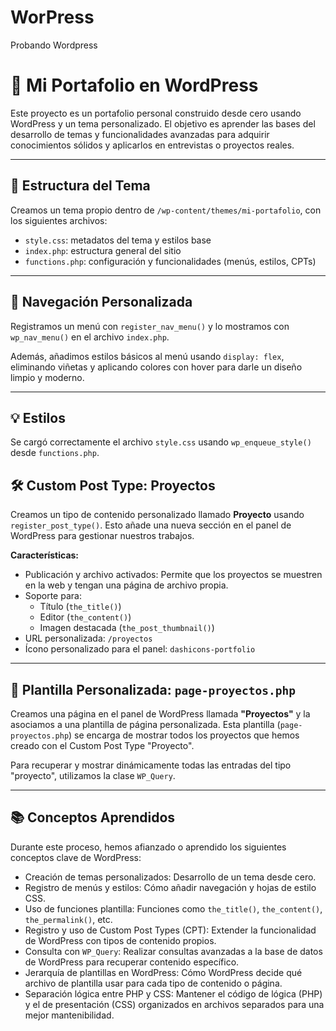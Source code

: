 # WorPress
Probando Wordpress

# 📁 Mi Portafolio en WordPress

Este proyecto es un portafolio personal construido desde cero usando WordPress y un tema personalizado. El objetivo es aprender las bases del desarrollo de temas y funcionalidades avanzadas para adquirir conocimientos sólidos y aplicarlos en entrevistas o proyectos reales.

---

## 🔧 Estructura del Tema

Creamos un tema propio dentro de `/wp-content/themes/mi-portafolio`, con los siguientes archivos:

- `style.css`: metadatos del tema y estilos base
- `index.php`: estructura general del sitio
- `functions.php`: configuración y funcionalidades (menús, estilos, CPTs)

---

## 🧭 Navegación Personalizada

Registramos un menú con `register_nav_menu()` y lo mostramos con `wp_nav_menu()` en el archivo `index.php`.

Además, añadimos estilos básicos al menú usando `display: flex`, eliminando viñetas y aplicando colores con hover para darle un diseño limpio y moderno.

---

## 💡 Estilos

Se cargó correctamente el archivo `style.css` usando `wp_enqueue_style()` desde `functions.php`. 

## 🛠️ Custom Post Type: Proyectos

Creamos un tipo de contenido personalizado llamado **Proyecto** usando `register_post_type()`. Esto añade una nueva sección en el panel de WordPress para gestionar nuestros trabajos.

**Características:**

* Publicación y archivo activados: Permite que los proyectos se muestren en la web y tengan una página de archivo propia.
* Soporte para:
    * Título (`the_title()`)
    * Editor (`the_content()`)
    * Imagen destacada (`the_post_thumbnail()`)
* URL personalizada: `/proyectos`
* Ícono personalizado para el panel: `dashicons-portfolio`

---

## 📄 Plantilla Personalizada: `page-proyectos.php`

Creamos una página en el panel de WordPress llamada **"Proyectos"** y la asociamos a una plantilla de página personalizada. Esta plantilla (`page-proyectos.php`) se encarga de mostrar todos los proyectos que hemos creado con el Custom Post Type "Proyecto".

Para recuperar y mostrar dinámicamente todas las entradas del tipo "proyecto", utilizamos la clase `WP_Query`.

---

## 📚 Conceptos Aprendidos

Durante este proceso, hemos afianzado o aprendido los siguientes conceptos clave de WordPress:

* Creación de temas personalizados: Desarrollo de un tema desde cero.
* Registro de menús y estilos: Cómo añadir navegación y hojas de estilo CSS.
* Uso de funciones plantilla: Funciones como `the_title()`, `the_content()`, `the_permalink()`, etc.
* Registro y uso de Custom Post Types (CPT): Extender la funcionalidad de WordPress con tipos de contenido propios.
* Consulta con `WP_Query`: Realizar consultas avanzadas a la base de datos de WordPress para recuperar contenido específico.
* Jerarquía de plantillas en WordPress: Cómo WordPress decide qué archivo de plantilla usar para cada tipo de contenido o página.
* Separación lógica entre PHP y CSS: Mantener el código de lógica (PHP) y el de presentación (CSS) organizados en archivos separados para una mejor mantenibilidad.